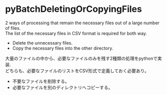 # pyBatchDeletingOrCopyingFiles
2 ways of processing that remain the necessary files out of a large number of files.  
The list of the necessary files in CSV format is required for both way.

  * Delete the unnecessary files.
  * Copy the necessary files into the other directory.

大量のファイルの中から、必要なファイルのみを残す2種類の処理をpythonで実装.  
どちらも、必要なファイルのリストをCSV形式で定義しておく必要あり。

  * 不要なファイルを削除する。
  * 必要なファイルを別のディレクトリへコピーする。
